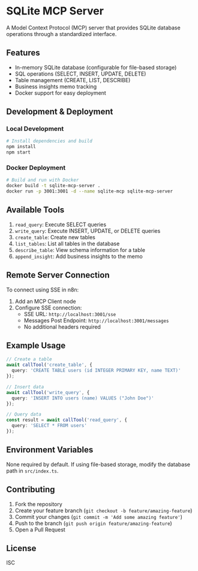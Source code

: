 # SQLite MCP Server

A Model Context Protocol (MCP) server that provides SQLite database operations through a standardized interface.

## Features

- In-memory SQLite database (configurable for file-based storage)
- SQL operations (SELECT, INSERT, UPDATE, DELETE)
- Table management (CREATE, LIST, DESCRIBE)
- Business insights memo tracking
- Docker support for easy deployment

## Development & Deployment

### Local Development
```bash
# Install dependencies and build
npm install
npm start
```

### Docker Deployment
```bash
# Build and run with Docker
docker build -t sqlite-mcp-server .
docker run -p 3001:3001 -d --name sqlite-mcp sqlite-mcp-server
```

## Available Tools

1. `read_query`: Execute SELECT queries
2. `write_query`: Execute INSERT, UPDATE, or DELETE queries
3. `create_table`: Create new tables
4. `list_tables`: List all tables in the database
5. `describe_table`: View schema information for a table
6. `append_insight`: Add business insights to the memo

## Remote Server Connection

To connect using SSE in n8n:

1. Add an MCP Client node
2. Configure SSE connection:
   - SSE URL: `http://localhost:3001/sse`
   - Messages Post Endpoint: `http://localhost:3001/messages`
   - No additional headers required

## Example Usage

```typescript
// Create a table
await callTool('create_table', {
  query: 'CREATE TABLE users (id INTEGER PRIMARY KEY, name TEXT)'
});

// Insert data
await callTool('write_query', {
  query: 'INSERT INTO users (name) VALUES ("John Doe")'
});

// Query data
const result = await callTool('read_query', {
  query: 'SELECT * FROM users'
});
```

## Environment Variables

None required by default. If using file-based storage, modify the database path in `src/index.ts`.

## Contributing

1. Fork the repository
2. Create your feature branch (`git checkout -b feature/amazing-feature`)
3. Commit your changes (`git commit -m 'Add some amazing feature'`)
4. Push to the branch (`git push origin feature/amazing-feature`)
5. Open a Pull Request

## License

ISC
